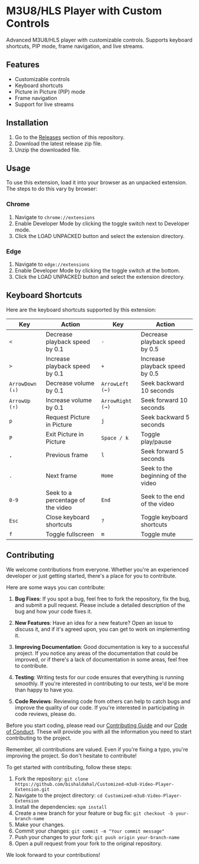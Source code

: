 # M3U8/HLS Player with Custom Controls

Advanced M3U8/HLS player with customizable controls. Supports keyboard shortcuts, PIP mode, frame navigation, and live streams.

## Features

- Customizable controls
- Keyboard shortcuts
- Picture in Picture (PIP) mode
- Frame navigation
- Support for live streams

## Installation

1. Go to the [Releases](https://github.com/bishaldahal/Customized-m3u8-Video-Player-Extension/releases) section of this repository.
2. Download the latest release zip file.
3. Unzip the downloaded file.

## Usage

To use this extension, load it into your browser as an unpacked extension. The steps to do this vary by browser:

### Chrome

1. Navigate to `chrome://extensions`
2. Enable Developer Mode by clicking the toggle switch next to Developer mode.
3. Click the LOAD UNPACKED button and select the extension directory.

### Edge

1. Navigate to `edge://extensions`
2. Enable Developer Mode by clicking the toggle switch at the bottom.
3. Click the LOAD UNPACKED button and select the extension directory.

## Keyboard Shortcuts

Here are the keyboard shortcuts supported by this extension:

| Key | Action | Key | Action |
| --- | --- | --- | --- |
| `<` | Decrease playback speed by 0.1 | `-` | Decrease playback speed by 0.5 |
| `>` | Increase playback speed by 0.1 | `+` | Increase playback speed by 0.5 |
| `ArrowDown (↓)` | Decrease volume by 0.1 | `ArrowLeft (←)` | Seek backward 10 seconds |
| `ArrowUp (↑)` | Increase volume by 0.1 | `ArrowRight (→)` | Seek forward 10 seconds |
| `p` | Request Picture in Picture | `j` | Seek backward 5 seconds |
| `P` | Exit Picture in Picture | `Space / k` | Toggle play/pause |
| `,` | Previous frame | `l` | Seek forward 5 seconds |
| `.` | Next frame | `Home` | Seek to the beginning of the video |
| `0-9` | Seek to a percentage of the video | `End` | Seek to the end of the video |
| `Esc` | Close keyboard shortcuts | `?` | Toggle keyboard shortcuts |
| `f` | Toggle fullscreen | `m` | Toggle mute |

## Contributing

We welcome contributions from everyone. Whether you're an experienced developer or just getting started, there's a place for you to contribute.

Here are some ways you can contribute:

1. **Bug Fixes**: If you spot a bug, feel free to fork the repository, fix the bug, and submit a pull request. Please include a detailed description of the bug and how your code fixes it.

2. **New Features**: Have an idea for a new feature? Open an issue to discuss it, and if it's agreed upon, you can get to work on implementing it.

3. **Improving Documentation**: Good documentation is key to a successful project. If you notice any areas of the documentation that could be improved, or if there's a lack of documentation in some areas, feel free to contribute.

4. **Testing**: Writing tests for our code ensures that everything is running smoothly. If you're interested in contributing to our tests, we'd be more than happy to have you.

5. **Code Reviews**: Reviewing code from others can help to catch bugs and improve the quality of our code. If you're interested in participating in code reviews, please do.

Before you start coding, please read our [Contributing Guide](CONTRIBUTING.md) and our [Code of Conduct](CODE_OF_CONDUCT.md). These will provide you with all the information you need to start contributing to the project.

Remember, all contributions are valued. Even if you're fixing a typo, you're improving the project. So don't hesitate to contribute!

To get started with contributing, follow these steps:

1. Fork the repository: `git clone https://github.com/bishaldahal/Customized-m3u8-Video-Player-Extension.git`
2. Navigate to the project directory: `cd Customized-m3u8-Video-Player-Extension`
3. Install the dependencies: `npm install`
4. Create a new branch for your feature or bug fix: `git checkout -b your-branch-name`
5. Make your changes.
6. Commit your changes: `git commit -m "Your commit message"`
7. Push your changes to your fork: `git push origin your-branch-name`
8. Open a pull request from your fork to the original repository.

We look forward to your contributions!
